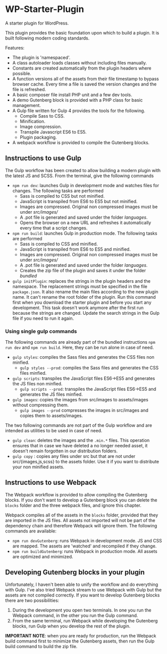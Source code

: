 # WP-Starter-Plugin
A starter plugin for WordPress.

This plugin provides the basic foundation upon which to build a plugin. It is built following modern coding standards.

Features:
* The plugin is 'namespaced'.
* A class autoloader loads classes without including files manually.
* Constants are created automatically from the plugin headers where possible.
* A function versions all of the assets from their file timestamp to bypass browser cache. Every time a file is saved the version changes and the file is refreshed.
* A basic composer file install PHP unit and a few dev tools.
* A demo Gutenberg block is provided with a PHP class for basic management.
* A Gulp file written for Gulp 4 provides the tools for the following.
     * Compile Sass to CSS.
     * Minification.
     * Image compression.
     * Transpile Javascript ES6 to ES5.
     * Plugin packaging.
* A webpack workflow is provided to compile the Gutenberg blocks.

## Instructions to use Gulp
The Gulp workflow has been created to allow building a modern plugin with the latest JS and SCSS.
From the terminal, give the following commands
* `npm run dev`: launches Gulp in development mode and watches files for changes. The following tasks are performed 
    * Sass is compiled to CSS but not minified.
    * JavaScript is transpiled from ES6 to ES5 but not minified.
    * Images are compressed. Original non compressed images must be under *src/images/*
    * A .pot file is generated and saved under the folder *languages*.
    * Opens the browser on a new URL and refreshes it automatically every time that a script changes.
* `npm run build`: launches Gulp in production mode. The following tasks are performed 
    * Sass is compiled to CSS and minified.
    * JavaScript is transpiled from ES6 to ES5 and minified.
    * Images are compressed. Original non compressed images must be under *src/images/*
    * A .pot file is generated and saved under the folder *languages*.
    * Creates the zip file of the plugin and saves it under the folder *bundled*
* `gulp initPlugin`: replaces the strings in the plugin headers and the namespace. The replacement strings must be specified in the file `package.json`. It also rename the main files according to the new plugin name. It can't rename the root folder of the plugin. Run this command first when you download the starter plugin and before you start any development. This task doesn't work anymore after the first run because the strings are changed. Update the search strings in the Gulp file if you need to run it again.

### Using single gulp commands
The following commands are already part of the bundled instructions `npm run dev` and `npm run build`. Here, they can be run alone in case of need.
* `gulp styles`: compiles the Sass files and generates the CSS files non minfied.
    * `gulp styles --prod`: compiles the Sass files and generates the CSS files minfied.
* `gulp scripts`: transpiles the JavaScript files ES6->ES5 and generates the JS files non minfied.
    * `gulp scripts --prod`: transpiles the JavaScript files ES6->ES5 and generates the JS files minfied.
* `gulp images`: copies the images from src/images to assets/images without compressing them.
    * `gulp images --prod` compresses the images in src/images and copies them to assets/images.

The two following commands are not part of the Gulp workflow and are intended as utilities to be used in case of need.
* `gulp clean`: deletes the images and the `.min.*` files. This operation ensures that in case we have deleted a no longer needed asset, it doesn't remain forgotten in our distribution folders.
* `gulp copy` : copies any files under src but that are not under src/{images,js,scss} to the assets folder. Use it if you want to distribute your non minified assets.

## Instructions to use Webpack
The Webpack workflow is provided to allow compiling the Gutenberg blocks. If you don't want to develop a Gutenberg block you can delete the `blocks` folder and the three webpack files, and ignore this chapter.

Webpack compiles all of the assets in the `blocks` folder, provided that they are imported in the JS files.
All assets not imported will not be part of the dependency chain and therefore Webpack will ignore them.
The following commands are available:
* `npm run devGutenberg`: runs Webpack in development mode. JS and CSS are mapped. The assets are 'watched' and recompiled if they change.
* `npm run buildGutenberg`: runs Webpack in production mode. All assets are optimized and minimized.

## Developing Gutenberg blocks in your plugin
Unfortunately, I haven't been able to unify the workflow and do everything with Gulp. I've also tried Webpack stream to use Webpack with Gulp but the assets are not compiled correctly.
If you want to develop Gutenberg blocks there are two possibilities:
1. During the development you open two terminals. In one you run the Webpack command, in the other you run the Gulp command.
2. From the same terminal, run Webpack while developing the Gutenberg blocks, run Gulp when you develop the rest of the plugin.

**IMPORTANT NOTE**: when you are ready for production, run the Webpack build command first to minimize the Gutenberg assets, then run the Gulp build command to build the zip file.
